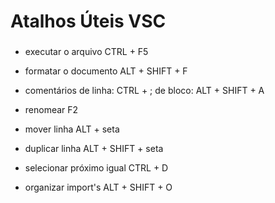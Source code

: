 # Atalhos Úteis VSC

###

* executar o arquivo
CTRL + F5

* formatar o documento
ALT + SHIFT + F

* comentários
de linha: CTRL + ;
de bloco: ALT + SHIFT + A

* renomear
F2

* mover linha
ALT + seta

* duplicar linha
ALT + SHIFT + seta

* selecionar próximo igual
CTRL + D

* organizar import's
ALT + SHIFT + O
